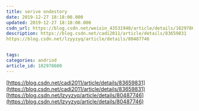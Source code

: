 ```yaml
---
title: serive ondestory
date: 2019-12-27 18:18:00.000
updated: 2019-12-27 18:18:00.000
csdn_url: https://blog.csdn.net/weixin_43531940/article/details/102978600
description: https://blog.csdn.net/cadi2011/article/details/83659831
https://blog.csdn.net/lzyyzyq/article/details/80487746


tags: 
categories: andriod
article_id: 102978600
---
```

﻿[https://blog.csdn.net/cadi2011/article/details/83659831](https://blog.csdn.net/cadi2011/article/details/83659831)
[https://blog.csdn.net/lzyyzyq/article/details/80487746](https://blog.csdn.net/lzyyzyq/article/details/80487746)
